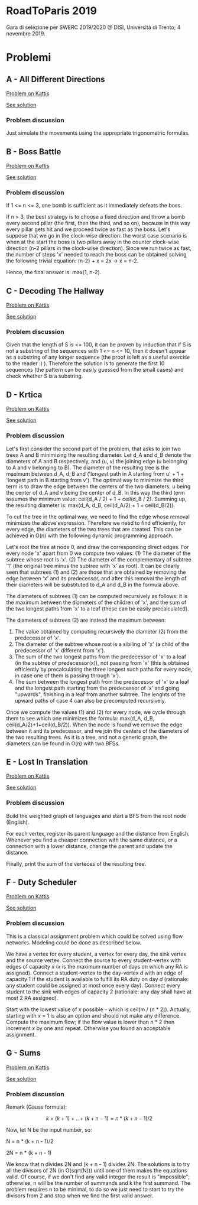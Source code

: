 # RoadToParis 2019

Gara di selezione per SWERC 2019/2020 @ DISI, Università di Trento; 4 novembre 2019.

# Problemi

## A - All Different Directions

[Problem on Kattis](https://open.kattis.com/problems/alldifferentdirections)

[See solution](alldifferentdirections.cpp)

### Problem discussion

Just simulate the movements using the appropriate trigonometric formulas.

## B - Boss Battle

[Problem on Kattis](https://open.kattis.com/problems/bossbattle)

[See solution](bossbattle.cpp)

### Problem discussion

If 1 <= n <= 3, one bomb is sufficient as it immediately defeats the boss.

If n > 3, the best strategy is to choose a fixed direction and throw a bomb every second pillar (the first, then the third, and so on),
because in this way every pillar gets hit and we proceed twice as fast as the boss.
Let's suppose that we go in the clock-wise direction: the worst case scenario is when at the start the boss is two pillars away in the
counter clock-wise direction (n-2 pillars in the clock-wise direction). Since we run twice as fast, the number of steps 'x' needed to
reach the boss can be obtained solving the following trivial equation: (n-2) + x = 2x -> x = n-2.

Hence, the final answer is: max(1, n-2).

## C - Decoding The Hallway

[Problem on Kattis](https://open.kattis.com/problems/decodingthehallway)

[See solution](decodingthehallway.cpp)

### Problem discussion

Given that the length of S is <= 100, it can be proven by induction that if S is not a substring of the sequences with 1 <= n <= 10,
then it doesn't appear as a substring of any longer sequence (the proof is left as a useful exercise to the reader :) ).
Therefore the solution is to generate the first 10 sequences (the pattern can be easily guessed from the small cases) and check whether
S is a substring.

## D - Krtica

[Problem on Kattis](https://open.kattis.com/problems/krtica)

[See solution](krtica.cpp)

### Problem discussion

Let's first consider the second part of the problem, that asks to join two trees A and B minimizing the resulting diameter.
Let d_A and d_B denote the diameters of A and B respectively, and (u, v) the joining edge (u belonging to A and v belonging to B).
The diameter of the resulting tree is the maximum between d_A, d_B and ('longest path in A starting from u' + 1 + 'longest path in B starting from v').
The optimal way to minimize the third term is to draw the edge between the centers of the two diameters, u being the center of d_A and
v being the center of d_B. In this way the third term assumes the minimum value: ceil(d_A / 2) + 1 + ceil(d_B / 2).
Summing up, the resulting diameter is: max(d_A, d_B, ceil(d_A/2) + 1 + ceil(d_B/2)).

To cut the tree in the optimal way, we need to find the edge whose removal minimizes the above expression. Therefore we need to find
efficiently, for every edge, the diameters of the two trees that are created. This can be achieved in O(n) with the following
dynamic programming approach.

Let's root the tree at node 0, and draw the corresponding direct edges. For every node 'x' apart from 0 we compute two values:
  (1) The diameter of the subtree whose root is 'x'.
  (2) The diameter of the complementary of subtree '1' (the original tree minus the subtree with 'x' as root).
It can be clearly seen that subtrees (1) and (2) are those that are obtained by removing the edge between 'x' and its predecessor,
and after this removal the length of their diameters will be substituted to d_A and d_B in the formula above.

The diameters of subtrees (1) can be computed recursively as follows: it is the maximum between the diameters of the children of 'x',
and the sum of the two longest paths from 'x' to a leaf (these can be easily precalculated).

The diameters of subtrees (2) are instead the maximum between:
1) The value obtained by computing recursively the diameter (2) from the predecessor of 'x'.
2) The diameter of the subtree whose root is a sibiling of 'x' (a child of the predecessor of 'x' different from 'x').
3) The sum of the two longest paths from the predecessor of 'x' to a leaf (in the subtree of predecessor(x)), not passing from 'x'
   (this is obtained efficiently by precalculating the three longest such paths for every node, in case one of them is passing through 'x').
4) The sum between the longest path from the predecessor of 'x' to a leaf and the longest path starting from the predecessor of 'x' and
   going "upwards", finishing in a leaf from another subtree.
The lenghts of the upward paths of case 4 can also be precomputed recursively.

Once we compute the values (1) and (2) for every node, we cycle through them to see which one minimizes the formula:
max(d_A, d_B, ceil(d_A/2)+1+ceil(d_B/2)).
When the node is found we remove the edge between it and its predecessor, and we join the centers of the diameters of the two resulting trees.
As it is a tree, and not a generic graph, the diameters can be found in O(n) with two BFSs.

## E - Lost In Translation

[Problem on Kattis](https://open.kattis.com/problems/lost)

[See solution](lost.cpp)

### Problem discussion

Build the weighted graph of languages and start a BFS from the root node (English).

For each vertex, register its parent language and the distance from English.
Whenever you find a cheaper connection with the same distance, or a connection with a lower distance, change the parent and update the distance.

Finally, print the sum of the verteces of the resulting tree.

## F - Duty Scheduler

[Problem on Kattis](https://open.kattis.com/problems/dutyscheduler)

[See solution](dutyscheduler.cpp)

### Problem discussion

This is a classical assignment problem which could be solved using flow networks. Modeling could be done as described below.

We have a vertex for every student, a vertex for every day, the sink vertex and the source vertex.
Connect the source to every student-vertex with edges of capacity *x* (*x* is the maximum number of days on which any RA is assigned).
Connect a student-vertex to the day-vertex *d* with an edge of capacity 1 if the student is available to fulfill its RA duty on day *d* (rationale: any student could be assigned at most once every day).
Connect every student to the sink with edges of capacity 2 (rationale: any day shall have at most 2 RA assigned).

Start with the lowest value of *x* possible - which is ceil(m / (n * 2)). Actually, starting with *x* = 1 is also an option and should not make any difference.
Compute the maximum flow; if the flow value is lower than n * 2 then increment *x* by one and repeat.
Otherwise you found an acceptable assignment.

## G - Sums
[Problem on Kattis](https://open.kattis.com/problems/consecutivesums)

[See solution](consecutivesums.cpp)

### Problem discussion
Remark (Gauss formula):
```math
k + (k+1) + .. + (k+n-1) = n * (k + n - 1)/2
```

Now, let N be the input number, so:

N = n * (k + n - 1)/2

2N = n * (k + n - 1)

We know that n divides 2N and (k + n - 1) divides 2N. The solutions is to try all the divisors of 2N (in O(sqrt(N))) until one of them makes the equations valid. Of course, if we don't find any valid integer the result is "impossible"; otherwise, n will be the number of summands and k the first summand. The problem requires n to be minimal, to do so we just need to start to try the divisors from 2 and stop when we find the first valid answer.
